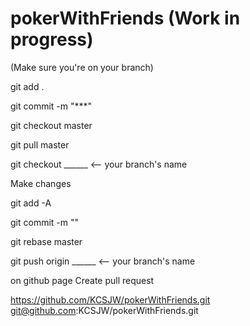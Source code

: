 # pokerWithFriends (Work in progress)

(Make sure you're on your branch)

git add .

git commit -m "***"

git checkout master 

git pull master

git checkout ______ <-- your branch's name

Make changes

git add -A

git commit -m "<message>"

git rebase master

git push origin ______  <-- your branch's name

on github page Create pull request

https://github.com/KCSJW/pokerWithFriends.git
git@github.com:KCSJW/pokerWithFriends.git